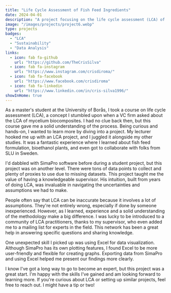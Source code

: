 ```yaml
---
title: "Life Cycle Assessment of Fish Feed Ingredients"
date: 2024-04-01
description: "A project focusing on the life cycle assessment (LCA) of fish feed ingredients, exploring environmental impacts and sustainability."
image: "/images/projects/project6.webp"
type: projects
badges:
  - "LCA"
  - "Sustainability"
  - "Data Analysis"
links:
  - icon: fab fa-github
    url: "https://github.com/TheCrisSilva"
  - icon: fab fa-instagram
    url: "https://www.instagram.com/crisdiroma/"
  - icon: fab fa-facebook
    url: "https://www.facebook.com/crisdiroma"
  - icon: fab fa-linkedin
    url: "https://www.linkedin.com/in/cris-silva1996/"
showInHome: true
---
```


As a master's student at the University of Borås, I took a course on life cycle assessment (LCA), a concept I stumbled upon when a VC firm asked about the LCA of mycelium biocomposites. I had no clue back then, but this course gave me a solid understanding of the process. Being curious and hands-on, I wanted to learn more by diving into a project. My lecturer hooked me up with an LCA project, and I juggled it alongside my other studies. It was a fantastic experience where I learned about fish feed formulation, bioethanol plants, and even got to collaborate with folks from SLU in Sweden.

I'd dabbled with SimaPro software before during a student project, but this project was on another level. There were tons of data points to collect and plenty of proxies to use due to missing datasets. This project taught me the value of having a knowledgeable supervisor. His intuition, built from years of doing LCA, was invaluable in navigating the uncertainties and assumptions we had to make.

People often say that LCA can be inaccurate because it involves a lot of assumptions. They're not entirely wrong, especially if done by someone inexperienced. However, as I learned, experience and a solid understanding of the methodology make a big difference. I was lucky to be introduced to a community of LCA practitioners, thanks to my supervisor, who even added me to a mailing list for experts in the field. This network has been a great help in answering specific questions and sharing knowledge.

One unexpected skill I picked up was using Excel for data visualization. Although SimaPro has its own plotting features, I found Excel to be more user-friendly and flexible for creating graphs. Exporting data from SimaPro and using Excel helped me present our findings more clearly.

I know I've got a long way to go to become an expert, but this project was a great start. I'm happy with the skills I've gained and am looking forward to learning more. If you're curious about LCA or setting up similar projects, feel free to reach out. I might have a tip or two!
